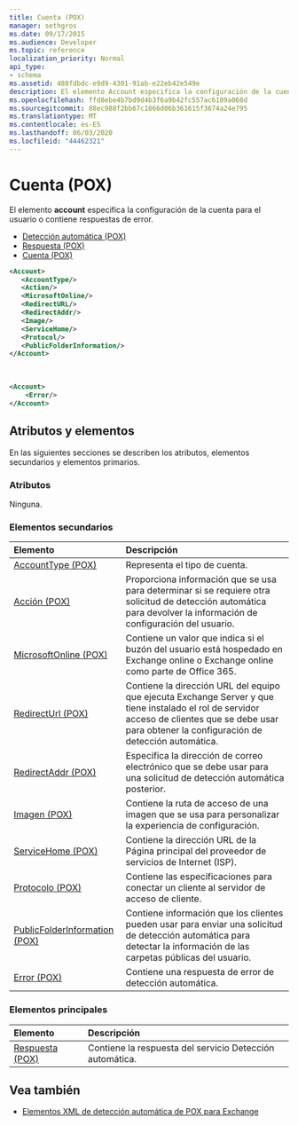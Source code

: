 ```yaml
---
title: Cuenta (POX)
manager: sethgros
ms.date: 09/17/2015
ms.audience: Developer
ms.topic: reference
localization_priority: Normal
api_type:
- schema
ms.assetid: 488fdbdc-e9d9-4301-91ab-e22eb42e549e
description: El elemento Account especifica la configuración de la cuenta para el usuario o contiene respuestas de error.
ms.openlocfilehash: ffd8ebe4b7bd9d4b3f6a9b42fc557ac6189a068d
ms.sourcegitcommit: 88ec988f2bb67c1866d06b361615f3674a24e795
ms.translationtype: MT
ms.contentlocale: es-ES
ms.lasthandoff: 06/03/2020
ms.locfileid: "44462321"
---
```

# <a name="account-pox"></a>Cuenta (POX)

El elemento **account** especifica la configuración de la cuenta para el usuario o contiene respuestas de error. 
  
- [Detección automática (POX)](autodiscover-pox.md)
- [Respuesta (POX)](response-pox.md)
- [Cuenta (POX)](account-pox.md)
  
```XML
<Account>
   <AccountType/>
   <Action/>
   <MicrosoftOnline/>
   <RedirectURL/>
   <RedirectAddr/>
   <Image/>
   <ServiceHome/>
   <Protocol/>
   <PublicFolderInformation/>
</Account>
```

<br/>

```XML
<Account> 
    <Error/> 
</Account>
```

## <a name="attributes-and-elements"></a>Atributos y elementos

En las siguientes secciones se describen los atributos, elementos secundarios y elementos primarios.
  
### <a name="attributes"></a>Atributos

Ninguna.
  
### <a name="child-elements"></a>Elementos secundarios

|**Elemento**|**Descripción**|
|:-----|:-----|
|[AccountType (POX)](accounttype-pox.md) <br/> |Representa el tipo de cuenta.  <br/> |
|[Acción (POX)](action-pox.md) <br/> |Proporciona información que se usa para determinar si se requiere otra solicitud de detección automática para devolver la información de configuración del usuario.  <br/> |
|[MicrosoftOnline (POX)](microsoftonline-pox.md) <br/> |Contiene un valor que indica si el buzón del usuario está hospedado en Exchange online o Exchange online como parte de Office 365.  <br/> |
|[RedirectUrl (POX)](redirecturl-pox.md) <br/> |Contiene la dirección URL del equipo que ejecuta Exchange Server y que tiene instalado el rol de servidor acceso de clientes que se debe usar para obtener la configuración de detección automática.  <br/> |
|[RedirectAddr (POX)](redirectaddr-pox.md) <br/> |Especifica la dirección de correo electrónico que se debe usar para una solicitud de detección automática posterior.  <br/> |
|[Imagen (POX)](image-pox.md) <br/> |Contiene la ruta de acceso de una imagen que se usa para personalizar la experiencia de configuración.  <br/> |
|[ServiceHome (POX)](servicehome-pox.md) <br/> |Contiene la dirección URL de la Página principal del proveedor de servicios de Internet (ISP).  <br/> |
|[Protocolo (POX)](protocol-pox.md) <br/> |Contiene las especificaciones para conectar un cliente al servidor de acceso de cliente.  <br/> |
|[PublicFolderInformation (POX)](publicfolderinformation-pox.md) <br/> |Contiene información que los clientes pueden usar para enviar una solicitud de detección automática para detectar la información de las carpetas públicas del usuario.  <br/> |
|[Error (POX)](error-pox.md) <br/> |Contiene una respuesta de error de detección automática.  <br/> |
   
### <a name="parent-elements"></a>Elementos principales

|**Elemento**|**Descripción**|
|:-----|:-----|
|[Respuesta (POX)](response-pox.md) <br/> |Contiene la respuesta del servicio Detección automática.  <br/> |
   
## <a name="see-also"></a>Vea también

- [Elementos XML de detección automática de POX para Exchange](pox-autodiscover-xml-elements-for-exchange.md)


